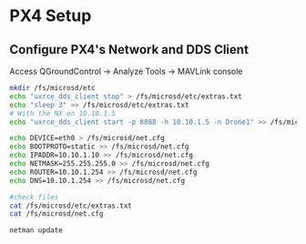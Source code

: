 # PX4 Setup

## Configure PX4's Network and DDS Client

Access QGroundControl -> Analyze Tools -> MAVLink console

```sh
mkdir /fs/microsd/etc
echo "uxrce_dds_client stop" > /fs/microsd/etc/extras.txt
echo "sleep 3" >> /fs/microsd/etc/extras.txt
# With the NX on 10.10.1.5
echo "uxrce_dds_client start -p 8888 -h 10.10.1.5 -n Drone1" >> /fs/microsd/etc/extras.txt

echo DEVICE=eth0 > /fs/microsd/net.cfg
echo BOOTPROTO=static >> /fs/microsd/net.cfg
echo IPADDR=10.10.1.10 >> /fs/microsd/net.cfg
echo NETMASK=255.255.255.0 >> /fs/microsd/net.cfg
echo ROUTER=10.10.1.254 >> /fs/microsd/net.cfg
echo DNS=10.10.1.254 >> /fs/microsd/net.cfg

#check files
cat /fs/microsd/etc/extras.txt
cat /fs/microsd/net.cfg

netman update
```